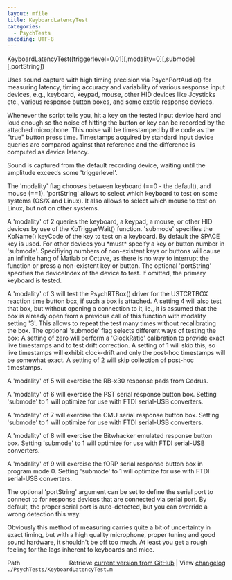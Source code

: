```yaml
---
layout: mfile
title: KeyboardLatencyTest
categories:
  - PsychTests
encoding: UTF-8
---
```


KeyboardLatencyTest\(\[triggerlevel=0.01\]\[,modality=0\]\[,submode\]\[,portString\]\)

Uses sound capture with high timing precision via
PsychPortAudio\(\) for measuring latency, timing accuracy and variability
of various response input devices, e.g., keyboard, keypad, mouse, other
HID devices like Joysticks etc., various response button boxes, and some
exotic response devices.

Whenever the script tells you, hit a key on the tested input device
hard and loud enough so the noise of hitting the button or key can be
recorded by the attached microphone. This noise will be timestamped by
the code as the "true" button press time. Timestamps acquired
by standard input device queries are compared against that reference
and the difference is computed as device latency.

Sound is captured from the default recording device, waiting
until the amplitude exceeds some 'triggerlevel'.

The 'modality' flag chooses between keyboard \(==0 - the default\), and
mouse \(==1\). 'portString' allows to select which keyboard to test on some
systems \(OS/X and Linux\). It also allows to select which mouse to test on
Linux, but not on other systems.

A 'modality' of 2 queries the keyboard, a keypad, a mouse, or other HID
devices by use of the KbTriggerWait\(\) function. 'submode' specifies the
KbName\(\) keyCode of the key to test on a keyboard. By default the SPACE
key is used. For other devices you \*must\* specify a key or button number in
'submode'. Specifiying numbers of non-existent keys or buttons will cause
an infinite hang of Matlab or Octave, as there is no way to interrupt the
function or press a non-existent key or button. The optional 'portString'
specifies the deviceIndex of the device to test. If omitted, the primary
keyboard is tested.

A 'modality' of 3 will test the PsychRTBox\(\) driver for the USTCRTBOX reaction
time button box, if such a box is attached. A setting 4 will also test
that box, but without opening a connection to it, ie., it is assumed that
the box is already open from a previous call of this function with
modality setting '3'. This allows to repeat the test many times without
recalibrating the box. The optional 'submode' flag selects different ways
of testing the box: A setting of zero will perform a 'ClockRatio'
calibration to provide exact live timestamps and to test drift
correction. A setting of 1 will skip this, so live timestamps will
exhibit clock-drift and only the post-hoc timestamps will be somewhat
exact. A setting of 2 will skip collection of post-hoc timestamps.

A 'modality' of 5 will exercise the RB-x30 response pads from Cedrus.

A 'modality' of 6 will exercise the PST serial response button box.
Setting 'submode' to 1 will optimize for use with FTDI serial-USB
converters.

A 'modality' of 7 will exercise the CMU serial response button box.
Setting 'submode' to 1 will optimize for use with FTDI serial-USB
converters.

A 'modality' of 8 will exercise the Bitwhacker emulated response button box.
Setting 'submode' to 1 will optimize for use with FTDI serial-USB
converters.

A 'modality' of 9 will exercise the fORP serial response button box in
program mode 0.
Setting 'submode' to 1 will optimize for use with FTDI serial-USB
converters.


The optional 'portString' argument can be set to define the serial port
to connect to for response devices that are connected via serial port.
By default, the proper serial port is auto-detected, but you can override
a wrong detection this way.


Obviously this method of measuring carries quite a bit of uncertainty
in exact timing, but with a high quality microphone, proper tuning and
good sound hardware, it shouldn't be off too much. At least you get a
rough feeling for the lags inherent to keyboards and mice.



<div class="code_header" style="text-align:right;">
  <span style="float:left;">Path&nbsp;&nbsp;</span> <span class="counter">Retrieve <a href=
  "https://raw.github.com/Psychtoolbox-3/Psychtoolbox-3/beta/./PsychTests/KeyboardLatencyTest.m">current version from GitHub</a> | View <a href=
  "https://github.com/Psychtoolbox-3/Psychtoolbox-3/commits/beta/./PsychTests/KeyboardLatencyTest.m">changelog</a></span>
</div>
<div class="code">
  <code>./PsychTests/KeyboardLatencyTest.m</code>
</div>
